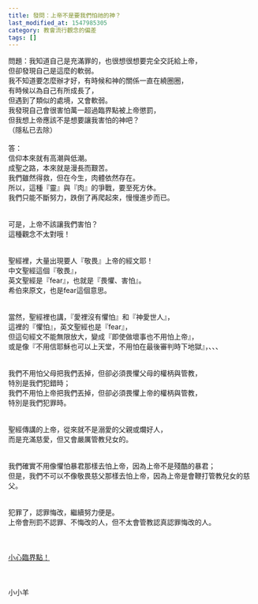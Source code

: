 ```yaml
---
title: 發問：上帝不是要我們怕祂的神？
last_modified_at: 1547985305
category: 教會流行觀念的偏差
tags: []
---
```


<p>問題：我知道自己是充滿罪的，也很想很想要完全交託給上帝，<br/>但卻發現自己是這麼的軟弱。<br/>我不知道要怎麼辦才好，有時候和神的關係一直在繞圈圈，<br/>有時候以為自己有所成長了，<br/>但遇到了類似的處境，又會軟弱。<br/>我發現自己會很害怕萬一超過臨界點被上帝懲罰，<br/>但我想上帝應該不是想要讓我害怕的神吧？<br/>（隱私已去除）<br/><!--more--><br/>答：<br/>信仰本來就有高潮與低潮。<br/>成聖之路，本來就是漫長而艱苦。<br/>我們雖然得救，但在今生，肉體依然存在。<br/>所以，這種『靈』與『肉』的爭戰，要至死方休。<br/>我們只能不斷努力，跌倒了再爬起來，慢慢進步而已。<br/> <br/><br/>可是，上帝不該讓我們害怕？<br/>這種觀念不太對哦！<br/> <br/><br/>聖經裡，大量出現要人『敬畏』上帝的經文耶！<br/>中文聖經這個『敬畏』，<br/>英文聖經是『fear』，也就是『畏懼、害怕』。<br/>希伯來原文，也是fear這個意思。<br/><br/><br/>當然，聖經裡也講，『愛裡沒有懼怕』和『神愛世人』，<br/>這裡的『懼怕』，英文聖經也是『fear』，<br/>但這句經文不能無限放大，變成『即使做壞事也不用怕上帝』，<br/>或是像『不用信耶穌也可以上天堂，不用怕在最後審判時下地獄』，、、、<br/><br/><br/>我們不用怕父母把我們丟掉，但卻必須畏懼父母的權柄與管教，<br/>特別是我們犯錯時；<br/>我們不用怕上帝把我們丟掉，但卻必須畏懼上帝的權柄與管教，<br/>特別是我們犯罪時。<br/><br/><br/>聖經傳講的上帝，從來就不是溺愛的父親或爛好人，<br/>而是充滿慈愛，但又會嚴厲管教兒女的。<br/><br/><br/>我們確實不用像懼怕暴君那樣去怕上帝，因為上帝不是殘酷的暴君；<br/>但是，我們不可以不像敬畏慈父那樣去怕上帝，因為上帝是會鞭打管教兒女的慈父。<br/><br/><br/>犯罪了，認罪悔改，繼續努力便是。<br/>上帝會刑罰不認罪、不悔改的人，但不太會管教認真認罪悔改的人。<br/><br/><br/><br/><a href="/posts/269196956">小心臨界點！</a><br/><br/><br/><br/>小小羊<br/></p>